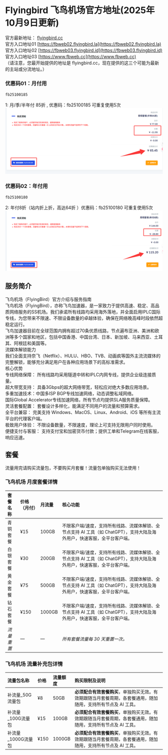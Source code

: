 # Flyingbird 飞鸟机场官方地址(2025年10月9日更新)
官方最新地址： [flyingbird.cc](https://fbinv02.fbaff.cc/auth/register?code=T7N16oUx)  
官方入口地址01 [https://fbweb02.flyingbird.la](https://fbweb02.flyingbird.la)   
官方入口地址02 [https://fbweb03.flyingbird.id](https://fbweb03.flyingbird.id)   
官方入口地址03 [https://www.fbweb.cc](https://www.fbweb.cc)   
（请注意，您最开始提供的地址是 flyingbird.cc，现在提供的这三个可能为最新的主站或分流地址。）  
### 优惠码01：月付用
```bash
fb25100185
```
1: 月/季/半年付 85折 , 优惠码：fb25100185 可重复使用5次
![imgage](https://github.com/jdnei/flyingbird/blob/main/QQ20251011-010450.png)
### 优惠码02：年付用
```bash
fb25100180
```
2: 年付8折（站内折上折，高达64折 ）优惠码：fb25100180 可重复使用5次
![imgage](https://github.com/jdnei/flyingbird/blob/main/QQ20251011-011005.png)
## 服务简介
飞鸟机场（FlyingBird）官方介绍与服务指南  
飞鸟机场（FlyingBird），亦称飞鸟加速器，是一家致力于提供高速、稳定、高品质网络服务的SS机场。我们承诺所有线路均采用海外落地，并全面启用IPLC国际专线，为您带来不限速、不限设备数量的卓越体验，确保在网络晚高峰时段依然超稳定运行。  
飞鸟加速器目前在全球范围内拥有超过70条优质线路，节点遍布亚洲、美洲和欧洲等多个国家和地区，包括中国香港、中国台湾、日本、新加坡、马来西亚、土耳其、阿根廷和美国等。  
流媒体解锁能力  
我们全面支持奈飞（Netflix）、HULU、HBO、TVB、动画疯等国外主流流媒体的完整解锁，能够充分满足用户在各种应用场景下的高标准需求。  
核心优势  
专线网络保障： 所有线路均采用隧道中转和IPLC内网专线，提供企业级连接质量。  
超大带宽支持： 具备3Gbps的超大网络带宽，轻松应对绝大多数应用场景。  
多重加速技术：中国多ISP BGP专线加速网络，动态调整私域网络。  
国际Global Accelerator专线加速网络，所有节点均提供SLA服务质量保障。  
灵活套餐配置： 套餐设计多样化，能满足不同用户的流量和预算需求。  
全平台兼容： 完美支持 Windows、MacOS、Linux、Android、iOS 等所有主流平台的代理客户端。  
极致用户体验： 不限设备数量，不限速度，理论上可支持无限用户同时使用。  
便捷支付与客服： 支持支付宝和加密货币付款；提供工单和Telegram在线客服，响应迅速。  
## 套餐  
流量用完请购买流量包，不要购买月套餐！流量包单独购买无法使用！  
### **飞鸟机场 月度套餐详情**
| 套餐名称 | 价格（月付） | 月流量 | 核心功能 |
| :--- | :--- | :--- | :--- |
| 青铜套餐 | ¥15 | 100GB | 不限客户端/速度，支持所有线路、流媒体解锁、全节点支持 AI 工具（如 ChatGPT），支持大陆及海外用户，快速客服，全平台客户端。 |
| 白银套餐 | ¥30 | 200GB | 不限客户端/速度，支持所有线路、流媒体解锁、全节点支持 AI 工具（如 ChatGPT），支持大陆及海外用户，快速客服，全平台客户端。 |
| 黄金套餐 | ¥75 | 500GB | 不限客户端/速度，支持所有线路、流媒体解锁、全节点支持 AI 工具（如 ChatGPT），支持大陆及海外用户，快速客服，全平台客户端。 |
| 钻石套餐 | ¥150 | 1000GB | 不限客户端/速度，支持所有线路、流媒体解锁、全节点支持 AI 工具（如 ChatGPT），支持大陆及海外用户，快速客服，全平台客户端。 |
| *流量重置* | *—* | *—* | *所有套餐流量每 30 天重置一次。* |
### **飞鸟机场 流量补充包详情**
| 流量包名称 | 价格 | 流量额度 | 购买限制及说明 |
| :--- | :--- | :--- | :--- |
| 补流量\_50G流量包 | ¥8 | 50GB | **必须配合有效套餐购买**，单独购买无效。有效期跟随当月套餐周期，各套餐通用，随加随用，支持所有节点及 AI 工具。 |
| 补流量\_100G流量包 | ¥15 | 100GB | **必须配合有效套餐购买**，单独购买无效。有效期跟随当月套餐周期，各套餐通用，随加随用，支持所有节点及 AI 工具。 |
| 补流量\_1000G流量包 | ¥150 | 1000GB | **必须配合有效套餐购买**，单独购买无效。有效期跟随当月套餐周期，各套餐通用，随加随用，支持所有节点及 AI 工具。 |
